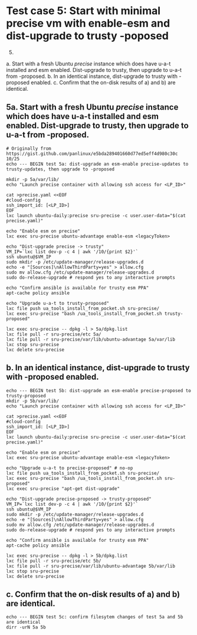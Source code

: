 # Test case 5: Start with minimal precise vm with enable-esm and dist-upgrade to trusty -poposed

5.
 a. Start with a fresh Ubuntu *precise* instance which does have u-a-t installed and esm enabled. Dist-upgrade to trusty, then upgrade to u-a-t from -proposed.
 b. In an identical instance, dist-upgrade to trusty with -proposed enabled.
 c. Confirm that the on-disk results of a) and b) are identical.

## 5a. Start with a fresh Ubuntu *precise* instance which does have u-a-t installed and esm enabled. Dist-upgrade to trusty, then upgrade to u-a-t from -proposed.

```
# Originally from https://gist.github.com/panlinux/e5bda289401660d77ed5eff4d980c30c  10/25
echo --- BEGIN test 5a: dist-upgrade an esm-enable precise-updates to trusty-updates, then upgrade to -proposed

mkdir -p 5a/var/lib/
echo "Launch precise container with allowing ssh access for <LP_ID>"

cat >precise.yaml <<EOF
#cloud-config
ssh_import_id: [<LP_ID>]
EOF
lxc launch ubuntu-daily:precise sru-precise -c user.user-data="$(cat precise.yaml)"

echo "Enable esm on precise"
lxc exec sru-precise ubuntu-advantage enable-esm <legacyToken>

echo "Dist-upgrade precise -> trusty"
VM_IP=`lxc list dev-p -c 4 | awk '/10/{print $2}'`
ssh ubuntu@$VM_IP
sudo mkdir -p /etc/update-manager/release-upgrades.d
echo -e "[Sources]\nAllowThirdParty=yes" > allow.cfg
sudo mv allow.cfg /etc/update-manager/release-upgrades.d
sudo do-release-upgrade # respond yes to any interactive prompts

echo "Confirm ansible is available for trusty esm PPA"
apt-cache policy ansible

echo "Upgrade u-a-t to trusty-proposed"
lxc file push ua_tools_install_from_pocket.sh sru-precise/
lxc exec sru-precise "bash /ua_tools_install_from_pocket.sh trusty-proposed"

lxc exec sru-precise -- dpkg -l > 5a/dpkg.list
lxc file pull -r sru-precise/etc 5a/
lxc file pull -r sru-precise/var/lib/ubuntu-advantage 5a/var/lib
lxc stop sru-precise
lxc delete sru-precise
```

##  b. In an identical instance, dist-upgrade to trusty with -proposed enabled.
```
echo --- BEGIN test 5b: dist-upgrade an esm-enable precise-proposed to trusty-proposed
mkdir -p 5b/var/lib/
echo "Launch precise container with allowing ssh access for <LP_ID>"

cat >precise.yaml <<EOF
#cloud-config
ssh_import_id: [<LP_ID>]
EOF
lxc launch ubuntu-daily:precise sru-precise -c user.user-data="$(cat precise.yaml)"

echo "Enable esm on precise"
lxc exec sru-precise ubuntu-advantage enable-esm <legacyToken>

echo "Upgrade u-a-t to precise-proposed" # no-op
lxc file push ua_tools_install_from_pocket.sh sru-precise/
lxc exec sru-precise "bash /ua_tools_install_from_pocket.sh sru-proposed"
lxc exec sru-precise "apt-get dist-upgrade"

echo "Dist-upgrade precise-proposed -> trusty-proposed"
VM_IP=`lxc list dev-p -c 4 | awk '/10/{print $2}'`
ssh ubuntu@$VM_IP
sudo mkdir -p /etc/update-manager/release-upgrades.d
echo -e "[Sources]\nAllowThirdParty=yes" > allow.cfg
sudo mv allow.cfg /etc/update-manager/release-upgrades.d
sudo do-release-upgrade # respond yes to any interactive prompts

echo "Confirm ansible is available for trusty esm PPA"
apt-cache policy ansible

lxc exec sru-precise -- dpkg -l > 5b/dpkg.list
lxc file pull -r sru-precise/etc 5b/
lxc file pull -r sru-precise/var/lib/ubuntu-advantage 5b/var/lib
lxc stop sru-precise
lxc delete sru-precise
```

##  c. Confirm that the on-disk results of a) and b) are identical.
```
echo --- BEGIN test 5c: confirm filesytem changes of test 5a and 5b are identical
dirr -urN 5a 5b
```
